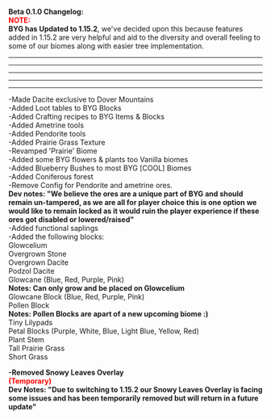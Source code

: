 <p><strong>Beta 0.1.0 Changelog:</strong> <br /><strong><span style="color: #ff0000;">NOTE:</span></strong><br /><strong>BYG has Updated to 1.15.2</strong>, we've decided upon this because features added in 1.15.2 are very helpful and aid to the diversity and overall feeling to some of our biomes along with easier tree implementation.</p>

<hr /><hr /><hr /><hr /><hr />
<p>-Made Dacite exclusive to Dover Mountains<br />-Added Loot tables to BYG Blocks<br />-Added Crafting recipes to BYG Items &amp; Blocks<br />-Added Ametrine tools<br />-Added Pendorite tools<br />-Added Prairie Grass Texture<br />-Revamped 'Prairie' Biome<br />-Added some BYG flowers &amp; plants too Vanilla biomes<br />-Added Blueberry Bushes to most BYG [COOL] Biomes<br />-Added Coniferous forest <br />-Remove Config for Pendorite and ametrine ores.<br /><strong>Dev notes: "We believe the ores are a unique part of BYG and should remain un-tampered, as we are all for player choice this is one option we would like to remain locked as it would ruin the player experience if these ores got disabled or lowered/raised"</strong><br />-Added functional saplings<br />-Added the following blocks:<br />Glowcelium<br />Overgrown Stone<br />Overgrown Dacite<br />Podzol Dacite<br />Glowcane (Blue, Red, Purple, Pink)<br /><strong>Notes: Can only grow and be placed on Glowcelium</strong><br />Glowcane Block (Blue, Red, Purple, Pink)<br />Pollen Block<br /><strong>Notes: Pollen Blocks are apart of a new upcoming biome :)</strong><br />Tiny Lilypads<br />Petal Blocks (Purple, White, Blue, Light Blue, Yellow, Red)<br />Plant Stem<br />Tall Prairie Grass<br />Short Grass</p>
<p><strong>-Removed Snowy Leaves Overlay</strong><br /><span style="color: #ff0000;"><strong>(Temporary)</strong></span><br /><strong>Dev Notes: "Due to switching to 1.15.2 our Snowy Leaves Overlay is facing some issues and has been temporarily removed but will return in a future update"</strong></p>
<p>&nbsp;</p>
